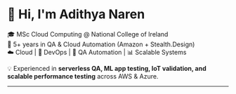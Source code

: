 # 👋 Hi, I'm Adithya Naren  

🎓 MSc Cloud Computing @ National College of Ireland  
💼 5+ years in QA & Cloud Automation (Amazon + Stealth.Design)  
☁️ Cloud | 🔧 DevOps | 🤖 QA Automation | 📊 Scalable Systems  

💡 Experienced in **serverless QA, ML app testing, IoT validation, and scalable performance testing** across AWS & Azure.  

---
